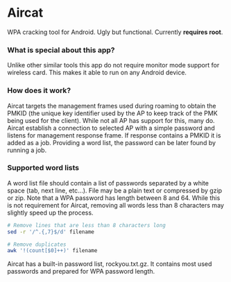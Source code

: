 # Aircat

WPA cracking tool for Android. Ugly but functional. Currently **requires root**.

### What is special about this app?

Unlike other similar tools this app do not require monitor mode support for wireless card. This makes it able to run on any Android device.

### How does it work?

Aircat targets the management frames used during roaming to obtain the PMKID (the unique key identifier used by the AP to keep track of the PMK being used for the client). While not all AP has support for this, many do.
Aircat establish a connection to selected AP with a simple password and listens for management response frame. If response contains a PMKID it is added as a job. Providing a word list, the password can be later found by running a job.

### Supported word lists

A word list file should contain a list of passwords separated by a white space (tab, next line, etc...). File may be a plain text or compressed by gzip or zip.
Note that a WPA password has length between 8 and 64. While this is not requirement for Aircat, removing all words less than 8 characters may slightly speed up the process.

```sh
# Remove lines that are less than 8 characters long
sed -r '/^.{,7}$/d' filename

# Remove duplicates
awk '!(count[$0]++)' filename
```

Aircat has a built-in password list, rockyou.txt.gz. It contains most used passwords and prepared for WPA password length.
